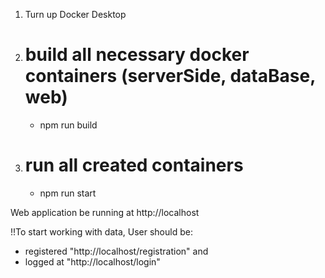 1. Turn up Docker Desktop

2. # build all necessary docker containers (serverSide, dataBase, web)
    - npm run build

3. # run all created containers
    - npm run start

Web application be running at  http://localhost

!!To start working with data, User should be:

- registered "http://localhost/registration" and
- logged at "http://localhost/login"
